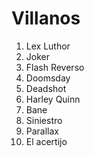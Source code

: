
# Villanos

1. Lex Luthor
2. Joker
3. Flash Reverso
4. Doomsday
5. Deadshot
6. Harley Quinn
7. Bane
8. Siniestro
9. Parallax
10. El acertijo
